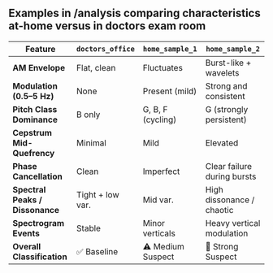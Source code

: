 
## Examples in /analysis comparing characteristics at-home versus in doctors exam room

| Feature                         | `doctors_office` | `home_sample_1`   | `home_sample_2`             |
| ------------------------------- | ---------------- | ----------------- | --------------------------- |
| **AM Envelope**                 | Flat, clean      | Fluctuates        | Burst-like + wavelets       |
| **Modulation (0.5–5 Hz)**       | None             | Present (mild)    | Strong and consistent       |
| **Pitch Class Dominance**       | B only           | G, B, F (cycling) | G (strongly persistent)     |
| **Cepstrum Mid-Quefrency**      | Minimal          | Mild              | Elevated                    |
| **Phase Cancellation**          | Clean            | Imperfect         | Clear failure during bursts |
| **Spectral Peaks / Dissonance** | Tight + low var. | Mid var.          | High dissonance / chaotic   |
| **Spectrogram Events**          | Stable           | Minor verticals   | Heavy vertical modulation   |
| **Overall Classification**      | ✅ Baseline       | ⚠️ Medium Suspect | 🚨 Strong Suspect           |
